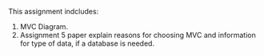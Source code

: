 This assignment indcludes:
1. MVC Diagram.
2. Assignment 5 paper explain reasons for choosing MVC
   and information for type of data, if a database is needed.
